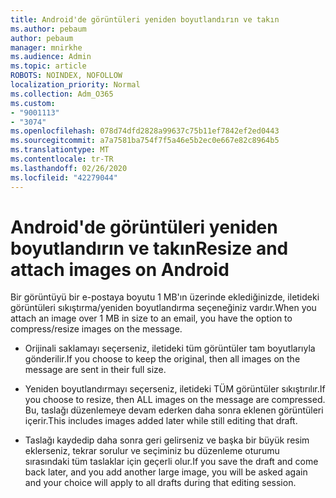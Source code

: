 ```yaml
---
title: Android'de görüntüleri yeniden boyutlandırın ve takın
ms.author: pebaum
author: pebaum
manager: mnirkhe
ms.audience: Admin
ms.topic: article
ROBOTS: NOINDEX, NOFOLLOW
localization_priority: Normal
ms.collection: Adm_O365
ms.custom:
- "9001113"
- "3074"
ms.openlocfilehash: 078d74dfd2828a99637c75b11ef7842ef2ed0443
ms.sourcegitcommit: a7a7581ba754f7f5a46e5b2ec0e667e82c8964b5
ms.translationtype: MT
ms.contentlocale: tr-TR
ms.lasthandoff: 02/26/2020
ms.locfileid: "42279044"
---
```

# <a name="resize-and-attach-images-on-android"></a><span data-ttu-id="1b589-102">Android'de görüntüleri yeniden boyutlandırın ve takın</span><span class="sxs-lookup"><span data-stu-id="1b589-102">Resize and attach images on Android</span></span>

<span data-ttu-id="1b589-103">Bir görüntüyü bir e-postaya boyutu 1 MB'ın üzerinde eklediğinizde, iletideki görüntüleri sıkıştırma/yeniden boyutlandırma seçeneğiniz vardır.</span><span class="sxs-lookup"><span data-stu-id="1b589-103">When you attach an image over 1 MB in size to an email, you have the option to compress/resize images on the message.</span></span>
 
- <span data-ttu-id="1b589-104">Orijinali saklamayı seçerseniz, iletideki tüm görüntüler tam boyutlarıyla gönderilir.</span><span class="sxs-lookup"><span data-stu-id="1b589-104">If you choose to keep the original, then all images on the message are sent in their full size.</span></span>
 
- <span data-ttu-id="1b589-105">Yeniden boyutlandırmayı seçerseniz, iletideki TÜM görüntüler sıkıştırılır.</span><span class="sxs-lookup"><span data-stu-id="1b589-105">If you choose to resize, then ALL images on the message are compressed.</span></span>  <span data-ttu-id="1b589-106">Bu, taslağı düzenlemeye devam ederken daha sonra eklenen görüntüleri içerir.</span><span class="sxs-lookup"><span data-stu-id="1b589-106">This includes images added later while still editing that draft.</span></span>
 
- <span data-ttu-id="1b589-107">Taslağı kaydedip daha sonra geri gelirseniz ve başka bir büyük resim eklerseniz, tekrar sorulur ve seçiminiz bu düzenleme oturumu sırasındaki tüm taslaklar için geçerli olur.</span><span class="sxs-lookup"><span data-stu-id="1b589-107">If you save the draft and come back later, and you add another large image, you will be asked again and your choice will apply to all drafts during that editing session.</span></span>
 
